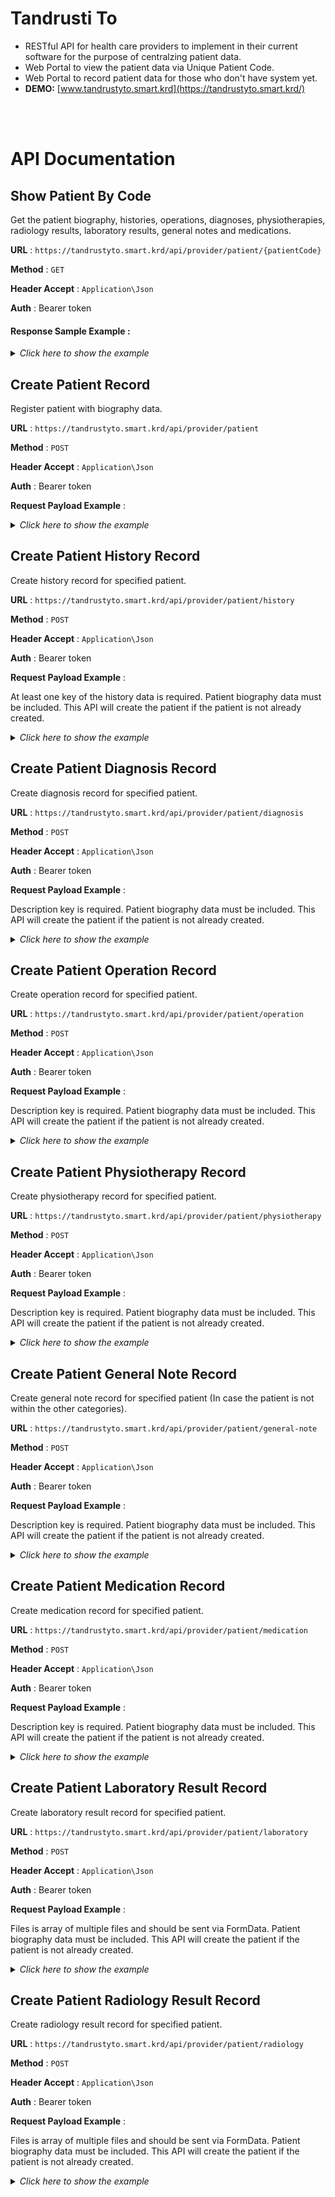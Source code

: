# Tandrusti To

-   RESTful API for health care providers to implement in their current software for the purpose of centralzing patient data.
-   Web Portal to view the patient data via Unique Patient Code.
-   Web Portal to record patient data for those who don't have system yet.
-   **DEMO:** [www.tandrustyto.smart.krd](https://tandrustyto.smart.krd/)

<br>
<br>

# API Documentation

## Show Patient By Code

Get the patient biography, histories, operations, diagnoses, physiotherapies, radiology results, laboratory results, general notes and medications.

**URL** : `https://tandrustyto.smart.krd/api/provider/patient/{patientCode}`

**Method** : `GET`

**Header Accept** : `Application\Json`

**Auth** : Bearer token

#### Response Sample Example :

<details>
  <summary><i>Click here to show the example</i></summary>
  
```json
{
    "id": 1,
    "user_id": 1,
    "first_name": "ئاڵێ",
    "middle_name": "ئاوات",
    "last_name": "عمر",
    "full_name": "ئاڵێ ئاوات عمر",
    "code": "98387412381721",
    "code_type": {
        "id": 1,
        "name": "کارتی نیشتمانی"
    },
    "gender": 1,
    "dob_year": "1999",
    "dob_month": "14",
    "dob_day": "04",
    "dob": "2001-06-27",
    "calculated_age": {
        "y": 22,
        "m": 6,
        "d": 20
    },
    "occupation": "کارمەند",
    "address": "ئازادی",
    "contact_1": "07701112233",
    "contact_2": "07501112233",
    "marital_status": "Single",
    "blood_group": "B+",
    "spouse_fullname": null,
    "spouse_dob": null,
    "spouse_contact": null,
    "spouse_occupation": null,
    "input_date": "2024-01-15",
    "created_at": "2024-01-15 15:04:42",
    "city_id": 15,
    "city": {
        "id": 15,
        "name": "سلێمانی"
    },
    "histories": [
        {
            "id": 12,
            "chief_complaint": "Tempore minus dignissimos sit.",
            "cheif_complaint_duration": "dolores",
            "hopi": "Est necesam.",
            "past_medical_history": "Aut ut rerum quo. Dolorem eius laudantium et.",
            "surgical_history": "Illo soluuatur tenetur.",
            "family_history": "Accusantium iptempora repelptas excepturi.",
            "drug_history": "Vel est consequa fuga ut eum.",
            "allergy_history": "Natus totam t perferendis.",
            "social_history": "Labore impa necessitatibus voluptatibus.",
            "history_gpd_g": 5,
            "history_gpd_p": 4,
            "history_gpd_a": 1,
            "history_gpd_d": 1,
            "history_menstrual": "",
            "history_edd": null,
            "history_lmp": null,
            "history_gestational_age": "",
            "note": "",
            "input_date": "2024-01-15",
            "created_at": "2024-01-15 15:04:42",
            "user": {
                "id": 1,
                "name": "نەخۆشخانەی گشتی",
                "username": "hospital_user1",
                "email": null,
                "created_at": "2024-01-15 15:04:42"
            }
        }
    ],
    "diagnosis": [
        {
            "id": 3,
            "description": "Diagnosis example.",
            "input_date": "2024-01-15",
            "created_at": "2024-01-15 15:04:42",
            "user": {
                "id": 1,
                "name": "نەخۆشخانەی گشتی",
                "username": "hospital_user1",
                "email": null,
                "created_at": "2024-01-15 15:04:42"
            }
        }
    ],
    "operations": [
        {
            "id": 7,
            "description": "Frist Operation Example.",
            "input_date": "2024-01-15",
            "created_at": "2024-01-15 15:04:42",
            "user": {
                "id": 1,
                "name": "نەخۆشخانەی گشتی",
                "username": "hospital_user1",
                "email": null,
                "created_at": "2024-01-15 15:04:42"
            }
        }
    ],
    "medications": [
        {
            "id": 13,
            "description": "Paracetamol 1/1.",
            "input_date": "2024-01-15",
            "created_at": "2024-01-15 15:04:42",
            "user": {
                "id": 1,
                "name": "نەخۆشخانەی گشتی",
                "username": "hospital_user1",
                "email": null,
                "created_at": "2024-01-15 15:04:42"
            }
        }
    ],
    "physiotherapies": [
        {
            "id": 9,
            "description": "TENS.",
            "input_date": "2024-01-15",
            "created_at": "2024-01-15 15:04:42",
            "user": {
                "id": 1,
                "name": "نەخۆشخانەی گشتی",
                "username": "hospital_user1",
                "email": null,
                "created_at": "2024-01-15 15:04:42"
            }
        }
    ],
    "laboratory_results": [
        {
            "id": 1,
            "filename": "11.pdf",
            "input_date": "2024-01-15",
            "created_at": "2024-01-15 15:04:42",
            "user": {
                "id": 1,
                "name": "نەخۆشخانەی گشتی",
                "username": "hospital_user1",
                "email": null,
                "created_at": "2024-01-15 15:04:42"
            }
        }
    ],
    "radiology_results": [
        {
            "id": 14,
            "filename": "file2.pdf",
            "input_date": "2024-01-15",
            "created_at": "2024-01-15 15:04:43",
            "user": {
                "id": 1,
                "name": "نەخۆشخانەی گشتی",
                "username": "hospital_user1",
                "email": null,
                "created_at": "2024-01-15 15:04:42"
            }
        },
        {
            "id": 15,
            "filename": "file1.jpg",
            "input_date": "2024-01-15",
            "created_at": "2024-01-15 15:04:43",
            "user": {
                "id": 1,
                "name": "نەخۆشخانەی گشتی",
                "username": "hospital_user1",
                "email": null,
                "created_at": "2024-01-15 15:04:42"
            }
        }
    ],
    "general_notes": [
        {
            "id": 5,
            "description": "general note example.",
            "input_date": "2024-01-15",
            "created_at": "2024-01-15 15:04:43",
            "user": {
                "id": 1,
                "name": "نەخۆشخانەی گشتی",
                "username": "hospital_user1",
                "email": null,
                "created_at": "2024-01-15 15:04:42"
            }
        }
    ]
}
```
</details>

## Create Patient Record

Register patient with biography data.

**URL** : `https://tandrustyto.smart.krd/api/provider/patient`

**Method** : `POST`

**Header Accept** : `Application\Json`

**Auth** : Bearer token

**Request Payload Example** :

<details>
  <summary><i>Click here to show the example</i></summary>
  
```json
{
    "code": 98387412381721, // required
    "code_type": 1, // required code_type_id is provided with another api
    "first_name": "ئاڵێ", // required
    "middle_name": "ئاوات", // required
    "last_name": "عمر", // required
    "gender": 0, // required 0: male, 1: female
    "dob_year": 1999, // required
    "dob_month": 4, // required
    "dob_day": 14, // required
    "city_id": 15, // not required, city_id is provided with another api
    "occupation": "کارمەند", // not required
    "address": "ئازادی", // not required
    "contact_1": "07701112233", // not required
    "contact_2": "07501112233", // not required
    "marital_status": "Single", // not required
    "blood_group": "B+", // not required
    "spouse_fullname": null, // not required
    "spouse_dob": null, // not required
    "spouse_contact": null, // not required
    "spouse_occupation": null // not required
}
```
</details>

## Create Patient History Record

Create history record for specified patient.

**URL** : `https://tandrustyto.smart.krd/api/provider/patient/history`

**Method** : `POST`

**Header Accept** : `Application\Json`

**Auth** : Bearer token

**Request Payload Example** :

At least one key of the history data is required. Patient biography data must be included. This API will create the patient if the patient is not already created.

<details>
  <summary><i>Click here to show the example</i></summary>
  
```json
{
    "patient": {
        "code": 98387412381721, // required
        "code_type": 1, // required code_type_id is provided with another api
        "first_name": "ئاڵێ", // required
        "middle_name": "ئاوات", // required
        "last_name": "عمر", // required
        "gender": 0, // required 0: male, 1: female
        "dob_year": 1999, // required
        "dob_month": 4, // required
        "dob_day": 14, // required
        "city_id": 15, // not required, city_id is provided with another api
        "occupation": "کارمەند", // not required
        "address": "ئازادی", // not required
        "contact_1": "07701112233", // not required
        "contact_2": "07501112233", // not required
        "marital_status": "Single", // not required
        "blood_group": "B+", // not required
        "spouse_fullname": null, // not required
        "spouse_dob": null, // not required
        "spouse_contact": null, // not required
        "spouse_occupation": null // not required
    },
    "chief_complaint": "",
    "cheif_complaint_duration": "",
    "hopi": "",
    "past_medical_history": "",
    "surgical_history": "",
    "family_history": "",
    "drug_history": "",
    "allergy_history": "",
    "social_history": "",
    "history_gpd_g": "",
    "history_gpd_p": "",
    "history_gpd_a": "",
    "history_gpd_d": "",
    "history_menstrual": "",
    "history_edd": "",
    "history_lmp": "",
    "history_gestational_age": "",
    "note": ""
}
```
</details>

## Create Patient Diagnosis Record

Create diagnosis record for specified patient.

**URL** : `https://tandrustyto.smart.krd/api/provider/patient/diagnosis`

**Method** : `POST`

**Header Accept** : `Application\Json`

**Auth** : Bearer token

**Request Payload Example** :

Description key is required. Patient biography data must be included. This API will create the patient if the patient is not already created.

<details>
  <summary><i>Click here to show the example</i></summary>
  
```json
{
    "patient": {
        "code": 98387412381721, // required
        "code_type": 1, // required code_type_id is provided with another api
        "first_name": "ئاڵێ", // required
        "middle_name": "ئاوات", // required
        "last_name": "عمر", // required
        "gender": 0, // required 0: male, 1: female
        "dob_year": 1999, // required
        "dob_month": 4, // required
        "dob_day": 14, // required
        "city_id": 15, // not required, city_id is provided with another api
        "occupation": "کارمەند", // not required
        "address": "ئازادی", // not required
        "contact_1": "07701112233", // not required
        "contact_2": "07501112233", // not required
        "marital_status": "Single", // not required
        "blood_group": "B+", // not required
        "spouse_fullname": null, // not required
        "spouse_dob": null, // not required
        "spouse_contact": null, // not required
        "spouse_occupation": null // not required
    },
    "description": ""
}
```
</details>

## Create Patient Operation Record

Create operation record for specified patient.

**URL** : `https://tandrustyto.smart.krd/api/provider/patient/operation`

**Method** : `POST`

**Header Accept** : `Application\Json`

**Auth** : Bearer token

**Request Payload Example** :

Description key is required. Patient biography data must be included. This API will create the patient if the patient is not already created.

<details>
  <summary><i>Click here to show the example</i></summary>
  
```json
{
    "patient": {
        "code": 98387412381721, // required
        "code_type": 1, // required code_type_id is provided with another api
        "first_name": "ئاڵێ", // required
        "middle_name": "ئاوات", // required
        "last_name": "عمر", // required
        "gender": 0, // required 0: male, 1: female
        "dob_year": 1999, // required
        "dob_month": 4, // required
        "dob_day": 14, // required
        "city_id": 15, // not required, city_id is provided with another api
        "occupation": "کارمەند", // not required
        "address": "ئازادی", // not required
        "contact_1": "07701112233", // not required
        "contact_2": "07501112233", // not required
        "marital_status": "Single", // not required
        "blood_group": "B+", // not required
        "spouse_fullname": null, // not required
        "spouse_dob": null, // not required
        "spouse_contact": null, // not required
        "spouse_occupation": null // not required
    },
    "description": ""
}
```
</details>

## Create Patient Physiotherapy Record

Create physiotherapy record for specified patient.

**URL** : `https://tandrustyto.smart.krd/api/provider/patient/physiotherapy`

**Method** : `POST`

**Header Accept** : `Application\Json`

**Auth** : Bearer token

**Request Payload Example** :

Description key is required. Patient biography data must be included. This API will create the patient if the patient is not already created.

<details>
  <summary><i>Click here to show the example</i></summary>
  
```json
{
    "patient": {
        "code": 98387412381721, // required
        "code_type": 1, // required code_type_id is provided with another api
        "first_name": "ئاڵێ", // required
        "middle_name": "ئاوات", // required
        "last_name": "عمر", // required
        "gender": 0, // required 0: male, 1: female
        "dob_year": 1999, // required
        "dob_month": 4, // required
        "dob_day": 14, // required
        "city_id": 15, // not required, city_id is provided with another api
        "occupation": "کارمەند", // not required
        "address": "ئازادی", // not required
        "contact_1": "07701112233", // not required
        "contact_2": "07501112233", // not required
        "marital_status": "Single", // not required
        "blood_group": "B+", // not required
        "spouse_fullname": null, // not required
        "spouse_dob": null, // not required
        "spouse_contact": null, // not required
        "spouse_occupation": null // not required
    },
    "description": ""
}
```
</details>

## Create Patient General Note Record

Create general note record for specified patient (In case the patient is not within the other categories).

**URL** : `https://tandrustyto.smart.krd/api/provider/patient/general-note`

**Method** : `POST`

**Header Accept** : `Application\Json`

**Auth** : Bearer token

**Request Payload Example** :

Description key is required. Patient biography data must be included. This API will create the patient if the patient is not already created.

<details>
  <summary><i>Click here to show the example</i></summary>
  
```json
{
    "patient": {
        "code": 98387412381721, // required
        "code_type": 1, // required code_type_id is provided with another api
        "first_name": "ئاڵێ", // required
        "middle_name": "ئاوات", // required
        "last_name": "عمر", // required
        "gender": 0, // required 0: male, 1: female
        "dob_year": 1999, // required
        "dob_month": 4, // required
        "dob_day": 14, // required
        "city_id": 15, // not required, city_id is provided with another api
        "occupation": "کارمەند", // not required
        "address": "ئازادی", // not required
        "contact_1": "07701112233", // not required
        "contact_2": "07501112233", // not required
        "marital_status": "Single", // not required
        "blood_group": "B+", // not required
        "spouse_fullname": null, // not required
        "spouse_dob": null, // not required
        "spouse_contact": null, // not required
        "spouse_occupation": null // not required
    },
    "description": ""
}
```
</details>

## Create Patient Medication Record

Create medication record for specified patient.

**URL** : `https://tandrustyto.smart.krd/api/provider/patient/medication`

**Method** : `POST`

**Header Accept** : `Application\Json`

**Auth** : Bearer token

**Request Payload Example** :

Description key is required. Patient biography data must be included. This API will create the patient if the patient is not already created.

<details>
  <summary><i>Click here to show the example</i></summary>
  
```json
{
    "patient": {
        "code": 98387412381721, // required
        "code_type": 1, // required code_type_id is provided with another api
        "first_name": "ئاڵێ", // required
        "middle_name": "ئاوات", // required
        "last_name": "عمر", // required
        "gender": 0, // required 0: male, 1: female
        "dob_year": 1999, // required
        "dob_month": 4, // required
        "dob_day": 14, // required
        "city_id": 15, // not required, city_id is provided with another api
        "occupation": "کارمەند", // not required
        "address": "ئازادی", // not required
        "contact_1": "07701112233", // not required
        "contact_2": "07501112233", // not required
        "marital_status": "Single", // not required
        "blood_group": "B+", // not required
        "spouse_fullname": null, // not required
        "spouse_dob": null, // not required
        "spouse_contact": null, // not required
        "spouse_occupation": null // not required
    },
    "description": ""
}
```
</details>

## Create Patient Laboratory Result Record

Create laboratory result record for specified patient.

**URL** : `https://tandrustyto.smart.krd/api/provider/patient/laboratory`

**Method** : `POST`

**Header Accept** : `Application\Json`

**Auth** : Bearer token

**Request Payload Example** :

Files is array of multiple files and should be sent via FormData. Patient biography data must be included. This API will create the patient if the patient is not already created.

<details>
  <summary><i>Click here to show the example</i></summary>
  
```json
{
    "patient": {
        "code": 98387412381721, // required
        "code_type": 1, // required code_type_id is provided with another api
        "first_name": "ئاڵێ", // required
        "middle_name": "ئاوات", // required
        "last_name": "عمر", // required
        "gender": 0, // required 0: male, 1: female
        "dob_year": 1999, // required
        "dob_month": 4, // required
        "dob_day": 14, // required
        "city_id": 15, // not required, city_id is provided with another api
        "occupation": "کارمەند", // not required
        "address": "ئازادی", // not required
        "contact_1": "07701112233", // not required
        "contact_2": "07501112233", // not required
        "marital_status": "Single", // not required
        "blood_group": "B+", // not required
        "spouse_fullname": null, // not required
        "spouse_dob": null, // not required
        "spouse_contact": null, // not required
        "spouse_occupation": null // not required
    },
    "files": [] // FormData of multiple files
}
```
</details>

## Create Patient Radiology Result Record

Create radiology result record for specified patient.

**URL** : `https://tandrustyto.smart.krd/api/provider/patient/radiology`

**Method** : `POST`

**Header Accept** : `Application\Json`

**Auth** : Bearer token

**Request Payload Example** :

Files is array of multiple files and should be sent via FormData. Patient biography data must be included. This API will create the patient if the patient is not already created.

<details>
  <summary><i>Click here to show the example</i></summary>
    
  ```json
  {
      "patient": {
          "code": 98387412381721, // required
          "code_type": 1, // required code_type_id is provided with another api
          "first_name": "ئاڵێ", // required
          "middle_name": "ئاوات", // required
          "last_name": "عمر", // required
          "gender": 0, // required 0: male, 1: female
          "dob_year": 1999, // required
          "dob_month": 4, // required
          "dob_day": 14, // required
          "city_id": 15, // not required, city_id is provided with another api
          "occupation": "کارمەند", // not required
          "address": "ئازادی", // not required
          "contact_1": "07701112233", // not required
          "contact_2": "07501112233", // not required
          "marital_status": "Single", // not required
          "blood_group": "B+", // not required
          "spouse_fullname": null, // not required
          "spouse_dob": null, // not required
          "spouse_contact": null, // not required
          "spouse_occupation": null // not required
      },
      "files": [] // FormData of multiple files
  }
  ```
</details>

